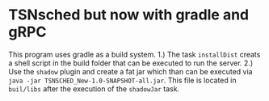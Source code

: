 # TSNsched but now with gradle and gRPC
This program uses gradle as a build system.
1.) The task `installDist` creats a shell script in the build folder that can be executed to run the server.
2.) Use the `shadow` plugin and create a fat jar which than can be executed via `java -jar TSNSCHED_New-1.0-SNAPSHOT-all.jar`. This file is located in `buil/libs` after the execution of the `shadowJar` task.
